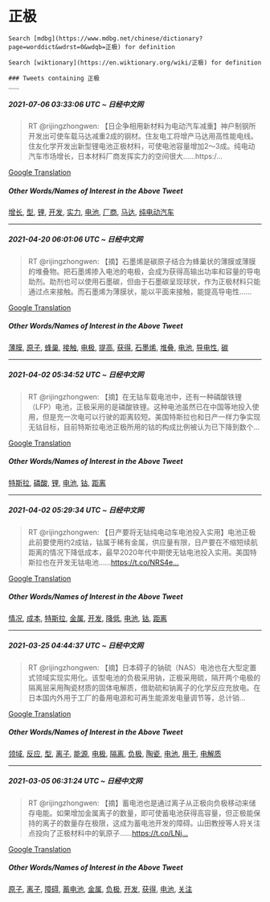 # 正极

    Search [mdbg](https://www.mdbg.net/chinese/dictionary?page=worddict&wdrst=0&wdqb=正极) for definition

    Search [wiktionary](https://en.wiktionary.org/wiki/正极) for definition

    ### Tweets containing 正极
    ___
##### 2021-07-06 03:33:06 UTC ~ 日经中文网
> RT @rijingzhongwen: 【日企争相用新材料为电动汽车减重】神户制钢所开发出可使车载马达减重2成的钢材。住友电工将增产马达用高性能电线。住友化学开发出新型锂电池正极材料，可使电池容量增加2～3成。纯电动汽车市场增长，日本材料厂商发挥实力的空间很大……https:/…

[Google Translation](https://translate.google.com/?hi=en&tab=TT&sl=zh-CN&tl=en&op=translate&text=RT+%40rijingzhongwen%3A+%E3%80%90%E6%97%A5%E4%BC%81%E4%BA%89%E7%9B%B8%E7%94%A8%E6%96%B0%E6%9D%90%E6%96%99%E4%B8%BA%E7%94%B5%E5%8A%A8%E6%B1%BD%E8%BD%A6%E5%87%8F%E9%87%8D%E3%80%91%E7%A5%9E%E6%88%B7%E5%88%B6%E9%92%A2%E6%89%80%E5%BC%80%E5%8F%91%E5%87%BA%E5%8F%AF%E4%BD%BF%E8%BD%A6%E8%BD%BD%E9%A9%AC%E8%BE%BE%E5%87%8F%E9%87%8D2%E6%88%90%E7%9A%84%E9%92%A2%E6%9D%90%E3%80%82%E4%BD%8F%E5%8F%8B%E7%94%B5%E5%B7%A5%E5%B0%86%E5%A2%9E%E4%BA%A7%E9%A9%AC%E8%BE%BE%E7%94%A8%E9%AB%98%E6%80%A7%E8%83%BD%E7%94%B5%E7%BA%BF%E3%80%82%E4%BD%8F%E5%8F%8B%E5%8C%96%E5%AD%A6%E5%BC%80%E5%8F%91%E5%87%BA%E6%96%B0%E5%9E%8B%E9%94%82%E7%94%B5%E6%B1%A0%E6%AD%A3%E6%9E%81%E6%9D%90%E6%96%99%EF%BC%8C%E5%8F%AF%E4%BD%BF%E7%94%B5%E6%B1%A0%E5%AE%B9%E9%87%8F%E5%A2%9E%E5%8A%A02%EF%BD%9E3%E6%88%90%E3%80%82%E7%BA%AF%E7%94%B5%E5%8A%A8%E6%B1%BD%E8%BD%A6%E5%B8%82%E5%9C%BA%E5%A2%9E%E9%95%BF%EF%BC%8C%E6%97%A5%E6%9C%AC%E6%9D%90%E6%96%99%E5%8E%82%E5%95%86%E5%8F%91%E6%8C%A5%E5%AE%9E%E5%8A%9B%E7%9A%84%E7%A9%BA%E9%97%B4%E5%BE%88%E5%A4%A7%E2%80%A6%E2%80%A6https%3A%2F%E2%80%A6)
##### Other Words/Names of Interest in the Above Tweet
[增长](增长.md), [型](型.md), [锂](锂.md), [开发](开发.md), [实力](实力.md), [电池](电池.md), [厂商](厂商.md), [马达](马达.md), [纯电动汽车](纯电动汽车.md)
___
##### 2021-04-20 06:01:06 UTC ~ 日经中文网
> RT @rijingzhongwen: 【摘】石墨烯是碳原子结合为蜂巢状的薄膜或薄膜的堆叠物。把石墨烯掺入电池的电极，会成为获得高输出功率和容量的导电助剂。助剂也可以使用石墨碳，但由于石墨碳呈现球状，作为正极材料只能通过点来接触。而石墨烯为薄膜状，能以平面来接触，能提高导电性……

[Google Translation](https://translate.google.com/?hi=en&tab=TT&sl=zh-CN&tl=en&op=translate&text=RT+%40rijingzhongwen%3A+%E3%80%90%E6%91%98%E3%80%91%E7%9F%B3%E5%A2%A8%E7%83%AF%E6%98%AF%E7%A2%B3%E5%8E%9F%E5%AD%90%E7%BB%93%E5%90%88%E4%B8%BA%E8%9C%82%E5%B7%A2%E7%8A%B6%E7%9A%84%E8%96%84%E8%86%9C%E6%88%96%E8%96%84%E8%86%9C%E7%9A%84%E5%A0%86%E5%8F%A0%E7%89%A9%E3%80%82%E6%8A%8A%E7%9F%B3%E5%A2%A8%E7%83%AF%E6%8E%BA%E5%85%A5%E7%94%B5%E6%B1%A0%E7%9A%84%E7%94%B5%E6%9E%81%EF%BC%8C%E4%BC%9A%E6%88%90%E4%B8%BA%E8%8E%B7%E5%BE%97%E9%AB%98%E8%BE%93%E5%87%BA%E5%8A%9F%E7%8E%87%E5%92%8C%E5%AE%B9%E9%87%8F%E7%9A%84%E5%AF%BC%E7%94%B5%E5%8A%A9%E5%89%82%E3%80%82%E5%8A%A9%E5%89%82%E4%B9%9F%E5%8F%AF%E4%BB%A5%E4%BD%BF%E7%94%A8%E7%9F%B3%E5%A2%A8%E7%A2%B3%EF%BC%8C%E4%BD%86%E7%94%B1%E4%BA%8E%E7%9F%B3%E5%A2%A8%E7%A2%B3%E5%91%88%E7%8E%B0%E7%90%83%E7%8A%B6%EF%BC%8C%E4%BD%9C%E4%B8%BA%E6%AD%A3%E6%9E%81%E6%9D%90%E6%96%99%E5%8F%AA%E8%83%BD%E9%80%9A%E8%BF%87%E7%82%B9%E6%9D%A5%E6%8E%A5%E8%A7%A6%E3%80%82%E8%80%8C%E7%9F%B3%E5%A2%A8%E7%83%AF%E4%B8%BA%E8%96%84%E8%86%9C%E7%8A%B6%EF%BC%8C%E8%83%BD%E4%BB%A5%E5%B9%B3%E9%9D%A2%E6%9D%A5%E6%8E%A5%E8%A7%A6%EF%BC%8C%E8%83%BD%E6%8F%90%E9%AB%98%E5%AF%BC%E7%94%B5%E6%80%A7%E2%80%A6%E2%80%A6)
##### Other Words/Names of Interest in the Above Tweet
[薄膜](薄膜.md), [原子](原子.md), [蜂巢](蜂巢.md), [接触](接触.md), [电极](电极.md), [提高](提高.md), [获得](获得.md), [石墨烯](石墨烯.md), [堆叠](堆叠.md), [电池](电池.md), [导电性](导电性.md), [碳](碳.md)
___
##### 2021-04-02 05:34:52 UTC ~ 日经中文网
> RT @rijingzhongwen: 【摘】在无钴车载电池中，还有一种磷酸铁锂（LFP）电池，正极采用的是磷酸铁锂。这种电池虽然已在中国等地投入使用，但是充一次电可以行驶的距离较短。美国特斯拉也和日产一样力争实现无钴目标，目前特斯拉电池正极所用的钴的构成比例被认为已下降到数个…

[Google Translation](https://translate.google.com/?hi=en&tab=TT&sl=zh-CN&tl=en&op=translate&text=RT+%40rijingzhongwen%3A+%E3%80%90%E6%91%98%E3%80%91%E5%9C%A8%E6%97%A0%E9%92%B4%E8%BD%A6%E8%BD%BD%E7%94%B5%E6%B1%A0%E4%B8%AD%EF%BC%8C%E8%BF%98%E6%9C%89%E4%B8%80%E7%A7%8D%E7%A3%B7%E9%85%B8%E9%93%81%E9%94%82%EF%BC%88LFP%EF%BC%89%E7%94%B5%E6%B1%A0%EF%BC%8C%E6%AD%A3%E6%9E%81%E9%87%87%E7%94%A8%E7%9A%84%E6%98%AF%E7%A3%B7%E9%85%B8%E9%93%81%E9%94%82%E3%80%82%E8%BF%99%E7%A7%8D%E7%94%B5%E6%B1%A0%E8%99%BD%E7%84%B6%E5%B7%B2%E5%9C%A8%E4%B8%AD%E5%9B%BD%E7%AD%89%E5%9C%B0%E6%8A%95%E5%85%A5%E4%BD%BF%E7%94%A8%EF%BC%8C%E4%BD%86%E6%98%AF%E5%85%85%E4%B8%80%E6%AC%A1%E7%94%B5%E5%8F%AF%E4%BB%A5%E8%A1%8C%E9%A9%B6%E7%9A%84%E8%B7%9D%E7%A6%BB%E8%BE%83%E7%9F%AD%E3%80%82%E7%BE%8E%E5%9B%BD%E7%89%B9%E6%96%AF%E6%8B%89%E4%B9%9F%E5%92%8C%E6%97%A5%E4%BA%A7%E4%B8%80%E6%A0%B7%E5%8A%9B%E4%BA%89%E5%AE%9E%E7%8E%B0%E6%97%A0%E9%92%B4%E7%9B%AE%E6%A0%87%EF%BC%8C%E7%9B%AE%E5%89%8D%E7%89%B9%E6%96%AF%E6%8B%89%E7%94%B5%E6%B1%A0%E6%AD%A3%E6%9E%81%E6%89%80%E7%94%A8%E7%9A%84%E9%92%B4%E7%9A%84%E6%9E%84%E6%88%90%E6%AF%94%E4%BE%8B%E8%A2%AB%E8%AE%A4%E4%B8%BA%E5%B7%B2%E4%B8%8B%E9%99%8D%E5%88%B0%E6%95%B0%E4%B8%AA%E2%80%A6)
##### Other Words/Names of Interest in the Above Tweet
[特斯拉](特斯拉.md), [磷酸](磷酸.md), [锂](锂.md), [电池](电池.md), [钴](钴.md), [距离](距离.md)
___
##### 2021-04-02 05:29:34 UTC ~ 日经中文网
> RT @rijingzhongwen: 【日产要将无钴纯电动车电池投入实用】电池正极此前要使用约2成钴，钴属于稀有金属，供应量有限，日产要在不缩短续航距离的情况下降低成本，最早2020年代中期使无钴电池投入实用。美国特斯拉也在开发无钴电池……https://t.co/NRS4e…

[Google Translation](https://translate.google.com/?hi=en&tab=TT&sl=zh-CN&tl=en&op=translate&text=RT+%40rijingzhongwen%3A+%E3%80%90%E6%97%A5%E4%BA%A7%E8%A6%81%E5%B0%86%E6%97%A0%E9%92%B4%E7%BA%AF%E7%94%B5%E5%8A%A8%E8%BD%A6%E7%94%B5%E6%B1%A0%E6%8A%95%E5%85%A5%E5%AE%9E%E7%94%A8%E3%80%91%E7%94%B5%E6%B1%A0%E6%AD%A3%E6%9E%81%E6%AD%A4%E5%89%8D%E8%A6%81%E4%BD%BF%E7%94%A8%E7%BA%A62%E6%88%90%E9%92%B4%EF%BC%8C%E9%92%B4%E5%B1%9E%E4%BA%8E%E7%A8%80%E6%9C%89%E9%87%91%E5%B1%9E%EF%BC%8C%E4%BE%9B%E5%BA%94%E9%87%8F%E6%9C%89%E9%99%90%EF%BC%8C%E6%97%A5%E4%BA%A7%E8%A6%81%E5%9C%A8%E4%B8%8D%E7%BC%A9%E7%9F%AD%E7%BB%AD%E8%88%AA%E8%B7%9D%E7%A6%BB%E7%9A%84%E6%83%85%E5%86%B5%E4%B8%8B%E9%99%8D%E4%BD%8E%E6%88%90%E6%9C%AC%EF%BC%8C%E6%9C%80%E6%97%A92020%E5%B9%B4%E4%BB%A3%E4%B8%AD%E6%9C%9F%E4%BD%BF%E6%97%A0%E9%92%B4%E7%94%B5%E6%B1%A0%E6%8A%95%E5%85%A5%E5%AE%9E%E7%94%A8%E3%80%82%E7%BE%8E%E5%9B%BD%E7%89%B9%E6%96%AF%E6%8B%89%E4%B9%9F%E5%9C%A8%E5%BC%80%E5%8F%91%E6%97%A0%E9%92%B4%E7%94%B5%E6%B1%A0%E2%80%A6%E2%80%A6https%3A%2F%2Ft.co%2FNRS4e%E2%80%A6)
##### Other Words/Names of Interest in the Above Tweet
[情况](情况.md), [成本](成本.md), [特斯拉](特斯拉.md), [金属](金属.md), [开发](开发.md), [降低](降低.md), [电池](电池.md), [钴](钴.md), [距离](距离.md)
___
##### 2021-03-25 04:44:37 UTC ~ 日经中文网
> RT @rijingzhongwen: 【摘】日本碍子的钠硫（NAS）电池也在大型定置式领域实现实用化。该型电池的负极采用钠，正极采用硫，隔开两个电极的隔离层采用陶瓷材质的固体电解质，借助硫和钠离子的化学反应充放电。在日本国内外用于工厂的备用电源和可再生能源发电量调节等，总计销…

[Google Translation](https://translate.google.com/?hi=en&tab=TT&sl=zh-CN&tl=en&op=translate&text=RT+%40rijingzhongwen%3A+%E3%80%90%E6%91%98%E3%80%91%E6%97%A5%E6%9C%AC%E7%A2%8D%E5%AD%90%E7%9A%84%E9%92%A0%E7%A1%AB%EF%BC%88NAS%EF%BC%89%E7%94%B5%E6%B1%A0%E4%B9%9F%E5%9C%A8%E5%A4%A7%E5%9E%8B%E5%AE%9A%E7%BD%AE%E5%BC%8F%E9%A2%86%E5%9F%9F%E5%AE%9E%E7%8E%B0%E5%AE%9E%E7%94%A8%E5%8C%96%E3%80%82%E8%AF%A5%E5%9E%8B%E7%94%B5%E6%B1%A0%E7%9A%84%E8%B4%9F%E6%9E%81%E9%87%87%E7%94%A8%E9%92%A0%EF%BC%8C%E6%AD%A3%E6%9E%81%E9%87%87%E7%94%A8%E7%A1%AB%EF%BC%8C%E9%9A%94%E5%BC%80%E4%B8%A4%E4%B8%AA%E7%94%B5%E6%9E%81%E7%9A%84%E9%9A%94%E7%A6%BB%E5%B1%82%E9%87%87%E7%94%A8%E9%99%B6%E7%93%B7%E6%9D%90%E8%B4%A8%E7%9A%84%E5%9B%BA%E4%BD%93%E7%94%B5%E8%A7%A3%E8%B4%A8%EF%BC%8C%E5%80%9F%E5%8A%A9%E7%A1%AB%E5%92%8C%E9%92%A0%E7%A6%BB%E5%AD%90%E7%9A%84%E5%8C%96%E5%AD%A6%E5%8F%8D%E5%BA%94%E5%85%85%E6%94%BE%E7%94%B5%E3%80%82%E5%9C%A8%E6%97%A5%E6%9C%AC%E5%9B%BD%E5%86%85%E5%A4%96%E7%94%A8%E4%BA%8E%E5%B7%A5%E5%8E%82%E7%9A%84%E5%A4%87%E7%94%A8%E7%94%B5%E6%BA%90%E5%92%8C%E5%8F%AF%E5%86%8D%E7%94%9F%E8%83%BD%E6%BA%90%E5%8F%91%E7%94%B5%E9%87%8F%E8%B0%83%E8%8A%82%E7%AD%89%EF%BC%8C%E6%80%BB%E8%AE%A1%E9%94%80%E2%80%A6)
##### Other Words/Names of Interest in the Above Tweet
[领域](领域.md), [反应](反应.md), [型](型.md), [离子](离子.md), [能源](能源.md), [电极](电极.md), [隔离](隔离.md), [负极](负极.md), [陶瓷](陶瓷.md), [电池](电池.md), [用于](用于.md), [电解质](电解质.md)
___
##### 2021-03-05 06:31:24 UTC ~ 日经中文网
> RT @rijingzhongwen: 【摘】蓄电池也是通过离子从正极向负极移动来储存电能。如果增加金属离子的数量，即可使蓄电池获得高容量，但正极能保持的离子的数量存在极限，这成为蓄电池开发的障碍。山田教授等人将关注点投向了正极材料中的氧原子……https://t.co/LNj…

[Google Translation](https://translate.google.com/?hi=en&tab=TT&sl=zh-CN&tl=en&op=translate&text=RT+%40rijingzhongwen%3A+%E3%80%90%E6%91%98%E3%80%91%E8%93%84%E7%94%B5%E6%B1%A0%E4%B9%9F%E6%98%AF%E9%80%9A%E8%BF%87%E7%A6%BB%E5%AD%90%E4%BB%8E%E6%AD%A3%E6%9E%81%E5%90%91%E8%B4%9F%E6%9E%81%E7%A7%BB%E5%8A%A8%E6%9D%A5%E5%82%A8%E5%AD%98%E7%94%B5%E8%83%BD%E3%80%82%E5%A6%82%E6%9E%9C%E5%A2%9E%E5%8A%A0%E9%87%91%E5%B1%9E%E7%A6%BB%E5%AD%90%E7%9A%84%E6%95%B0%E9%87%8F%EF%BC%8C%E5%8D%B3%E5%8F%AF%E4%BD%BF%E8%93%84%E7%94%B5%E6%B1%A0%E8%8E%B7%E5%BE%97%E9%AB%98%E5%AE%B9%E9%87%8F%EF%BC%8C%E4%BD%86%E6%AD%A3%E6%9E%81%E8%83%BD%E4%BF%9D%E6%8C%81%E7%9A%84%E7%A6%BB%E5%AD%90%E7%9A%84%E6%95%B0%E9%87%8F%E5%AD%98%E5%9C%A8%E6%9E%81%E9%99%90%EF%BC%8C%E8%BF%99%E6%88%90%E4%B8%BA%E8%93%84%E7%94%B5%E6%B1%A0%E5%BC%80%E5%8F%91%E7%9A%84%E9%9A%9C%E7%A2%8D%E3%80%82%E5%B1%B1%E7%94%B0%E6%95%99%E6%8E%88%E7%AD%89%E4%BA%BA%E5%B0%86%E5%85%B3%E6%B3%A8%E7%82%B9%E6%8A%95%E5%90%91%E4%BA%86%E6%AD%A3%E6%9E%81%E6%9D%90%E6%96%99%E4%B8%AD%E7%9A%84%E6%B0%A7%E5%8E%9F%E5%AD%90%E2%80%A6%E2%80%A6https%3A%2F%2Ft.co%2FLNj%E2%80%A6)
##### Other Words/Names of Interest in the Above Tweet
[原子](原子.md), [离子](离子.md), [障碍](障碍.md), [蓄电池](蓄电池.md), [金属](金属.md), [负极](负极.md), [开发](开发.md), [获得](获得.md), [电池](电池.md), [关注](关注.md)
